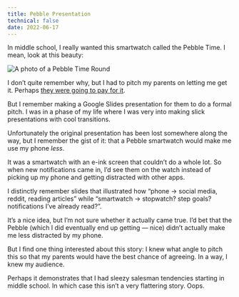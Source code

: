 ```yaml
---
title: Pebble Presentation
technical: false
date: 2022-06-17
---
```


In middle school, I really wanted this smartwatch called the Pebble Time. I mean, look at this beauty: 

![A photo of a Pebble Time Round](/github-issues/173240796-57f598c6-3306-4355-b6d3-bd3d1b8f8366.png)

I don’t quite remember why, but I had to pitch my parents on letting me get it. Perhaps [they were going to pay for it](/posts/money). 

But I remember making a Google Slides presentation for them to do a formal pitch. I was in a phase of my life where I was very into making slick presentations with cool transitions.

Unfortunately the original presentation has been lost somewhere along the way, but I remember the gist of it: that a Pebble smartwatch would make me use my phone _less_. 

It was a smartwatch with an e-ink screen that couldn’t do a whole lot. So when new notifications came in, I’d see them on the watch instead of picking up my phone and getting distracted with other apps. 

I distinctly remember slides that illustrated how “phone → social media, reddit, reading articles” while “smartwatch → stopwatch? step goals? notifications I’ve already read?”. 

It’s a nice idea, but I’m not sure whether it actually came true. I’d bet that the Pebble (which I did eventually end up getting — nice) didn’t actually make me less distracted by my phone. 

But I find one thing interested about this story: I knew what angle to pitch this so that my parents would have the best chance of agreeing. In a way, I knew my audience. 

Perhaps it demonstrates that I had sleezy salesman tendencies starting in middle school. In which case this isn’t a very flattering story. Oops. 
